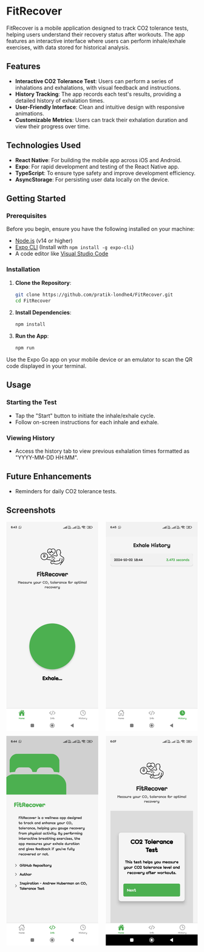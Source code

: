 # FitRecover

FitRecover is a mobile application designed to track CO2 tolerance tests, helping users understand their recovery status after workouts. The app features an interactive interface where users can perform inhale/exhale exercises, with data stored for historical analysis.

## Features

- **Interactive CO2 Tolerance Test**: Users can perform a series of inhalations and exhalations, with visual feedback and instructions.
- **History Tracking**: The app records each test's results, providing a detailed history of exhalation times.
- **User-Friendly Interface**: Clean and intuitive design with responsive animations.
- **Customizable Metrics**: Users can track their exhalation duration and view their progress over time.

## Technologies Used

- **React Native**: For building the mobile app across iOS and Android.
- **Expo**: For rapid development and testing of the React Native app.
- **TypeScript**: To ensure type safety and improve development efficiency.
- **AsyncStorage**: For persisting user data locally on the device.

## Getting Started

### Prerequisites

Before you begin, ensure you have the following installed on your machine:

- [Node.js](https://nodejs.org/) (v14 or higher)
- [Expo CLI](https://docs.expo.dev/get-started/installation/) (Install with `npm install -g expo-cli`)
- A code editor like [Visual Studio Code](https://code.visualstudio.com/)

### Installation

1. **Clone the Repository**:
   ```bash
   git clone https://github.com/pratik-londhe4/FitRecover.git
   cd FitRecover
2. **Install Dependencies**:
   ```bash
   npm install
   ```
3. **Run the App**:
   ```bash
   npm run
   ```
Use the Expo Go app on your mobile device or an emulator to scan the QR code displayed in your terminal.

## Usage

### Starting the Test
- Tap the "Start" button to initiate the inhale/exhale cycle.
- Follow on-screen instructions for each inhale and exhale.

### Viewing History
- Access the history tab to view previous exhalation times formatted as "YYYY-MM-DD HH:MM".

## Future Enhancements

- Reminders for daily CO2 tolerance tests.


## Screenshots

<div style="display: flex; flex-wrap: wrap; justify-content: space-between;">

  <div style="flex: 0 0 48%; margin-bottom: 10px;">
    <img src="./assets/screenshots/screenshot1.jpg" alt="Screenshot1" style="width: 100%; height: auto;" />
  </div>
  
  <div style="flex: 0 0 48%; margin-bottom: 10px;">
    <img src="./assets/screenshots/screenshot2.jpg" alt="Screenshot2" style="width: 100%; height: auto;" />
  </div>

  <div style="flex: 0 0 48%; margin-bottom: 10px;">
    <img src="./assets/screenshots/screenshot3.jpg" alt="Screenshot3" style="width: 100%; height: auto;" />
  </div>

  <div style="flex: 0 0 48%; margin-bottom: 10px;">
    <img src="./assets/screenshots/screenshot4.jpg" alt="Screenshot4" style="width: 100%; height: auto;" />
  </div>

</div>

